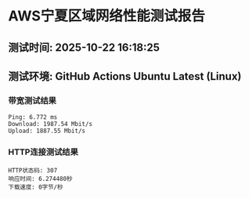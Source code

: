 # AWS宁夏区域网络性能测试报告
## 测试时间: 2025-10-22 16:18:25
## 测试环境: GitHub Actions Ubuntu Latest (Linux)

### 带宽测试结果
```
Ping: 6.772 ms
Download: 1987.54 Mbit/s
Upload: 1887.55 Mbit/s
```

### HTTP连接测试结果
```
HTTP状态码: 307
响应时间: 6.274480秒
下载速度: 0字节/秒
```

